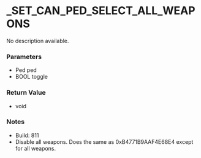 # _SET_CAN_PED_SELECT_ALL_WEAPONS

No description available.

### Parameters
* Ped ped
* BOOL toggle

### Return Value
* void

### Notes
* Build: 811
* Disable all weapons. Does the same as 0xB4771B9AAF4E68E4 except for all weapons.

